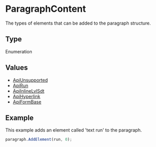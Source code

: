 # ParagraphContent

The types of elements that can be added to the paragraph structure.

## Type

Enumeration

## Values

- [ApiUnsupported](../ApiUnsupported/ApiUnsupported.md)
- [ApiRun](../ApiRun/ApiRun.md)
- [ApiInlineLvlSdt](../ApiInlineLvlSdt/ApiInlineLvlSdt.md)
- [ApiHyperlink](../ApiHyperlink/ApiHyperlink.md)
- [ApiFormBase](../ApiFormBase/ApiFormBase.md)


## Example

This example adds an element called 'text run' to the paragraph.

```javascript
paragraph.AddElement(run, 0);
```
